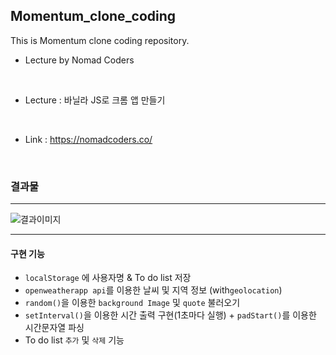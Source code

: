 ## Momentum_clone_coding

This is Momentum clone coding repository.

- Lecture by Nomad Coders 

<br />

- Lecture : 바닐라 JS로 크롬 앱 만들기

<br />

- Link : https://nomadcoders.co/

<br />

### 결과물 

----

![결과이미지](/resultImage.PNG)

-----

#### 구현 기능
- `localStorage` 에 사용자명 & To do list 저장 
- `openweatherapp api`를 이용한 날씨 및 지역 정보 (with`geolocation`)
- `random()`을 이용한 `background Image` 및 `quote` 불러오기
- `setInterval()`을 이용한 시간 출력 구현(1초마다 실행) + `padStart()`를 이용한 시간문자열 파싱
- To do list `추가` 및 `삭제` 기능 
